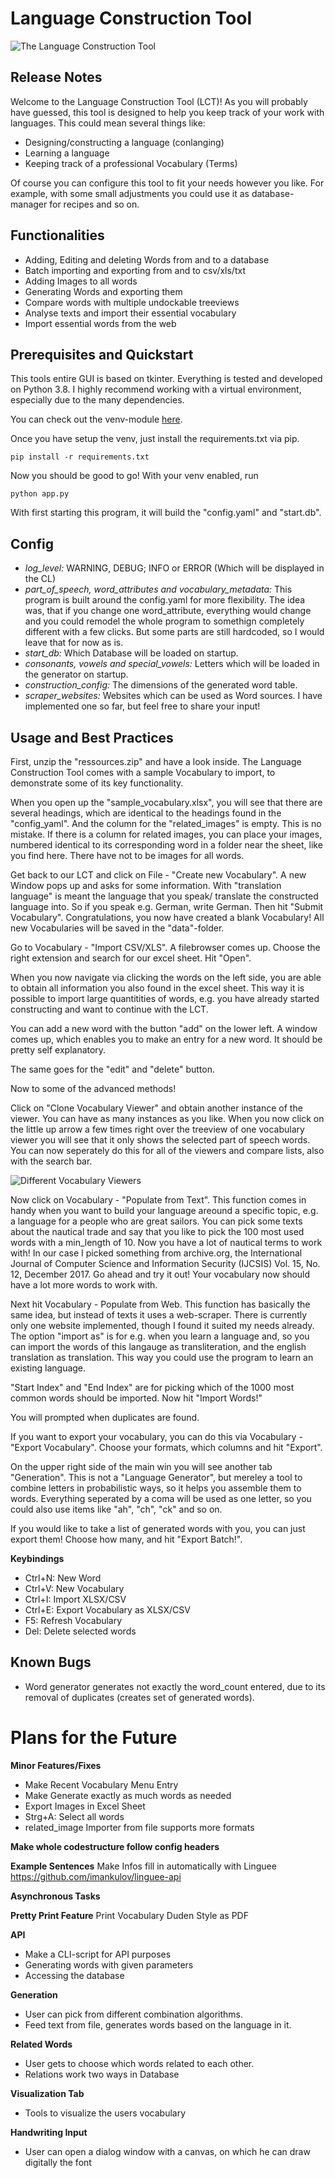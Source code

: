 # Language Construction Tool

![The Language Construction Tool](http://www.fabianschober.com/lct/lct_1.jpg)

## Release Notes

Welcome to the Language Construction Tool (LCT)! As you will probably have guessed, this tool is designed to help you keep track of your work with languages. This could mean several things like:

- Designing/constructing a language (conlanging)
- Learning a language
- Keeping track of a professional Vocabulary (Terms)

Of course you can configure this tool to fit your needs however you like. For example, with some small adjustments you could use it as database-manager for recipes and so on.

## Functionalities

- Adding, Editing and deleting Words from and to a database
- Batch importing and exporting from and to csv/xls/txt
- Adding Images to all words
- Generating Words and exporting them
- Compare words with multiple undockable treeviews
- Analyse texts and import their essential vocabulary
- Import essential words from the web

## Prerequisites and Quickstart

This tools entire GUI is based on tkinter.
Everything is tested and developed on Python 3.8.
I highly recommend working with a virtual environment, especially due to the many dependencies.

You can check out the venv-module [here](https://docs.python.org/3/tutorial/venv.html).

Once you have setup the venv, just install the requirements.txt via pip.

`pip install -r requirements.txt`

Now you should be good to go! With your venv enabled, run 

`python app.py`

With first starting this program, it will build the "config.yaml" and "start.db".

## Config

- *log_level:* WARNING, DEBUG; INFO or ERROR (Which will be displayed in the CL)
- *part_of_speech, word_attributes and vocabulary_metadata:*
This program is built around the config.yaml for more flexibility. The idea was, that if you change one word_attribute, everything would change and you could remodel the whole program to somethign completely different with a few clicks.
But some parts are still hardcoded, so I would leave that for now as is. 
- *start_db:* Which Database will be loaded on startup.
- *consonants, vowels and special_vowels:* Letters which will be loaded in the generator on startup.
- *construction_config:* The dimensions of the generated word table.
- *scraper_websites:* Websites which can be used as Word sources. I have implemented one so far,
but feel free to share your input!

## Usage and Best Practices

First, unzip the "ressources.zip" and have a look inside.
The Language Construction Tool comes with a sample Vocabulary to import, to demonstrate some of its key functionality.

When you open up the "sample_vocabulary.xlsx", you will see that there are several headings, which are identical to the headings found in the "config_yaml". And the column for the "related_images" is empty. This is no mistake. If there is a column for related images, you can place your images, numbered identical to its corresponding word in a folder near the sheet, like you find here. There have not to be images for all words.

Get back to our LCT and click on File - "Create new Vocabulary". A new Window pops up and asks for some information. With "translation language" is meant the language that you speak/ translate the constructed language into. So if you speak e.g. German, write German.
Then hit "Submit Vocabulary". Congratulations, you now have created a blank Vocabulary!
All new Vocabularies will be saved in the "data"-folder.

Go to Vocabulary - "Import CSV/XLS". A filebrowser comes up. Choose the right extension and search for our excel sheet. Hit "Open".

When you now navigate via clicking the words on the left side, you are able to obtain all information you also found in the excel sheet. This way it is possible to import large quantitities of words, e.g. you have already started constructing and want to continue with the LCT.

You can add a new word with the button "add" on the lower left. A window comes up, which enables you to make an entry for a new word. It should be pretty self explanatory.

The same goes for the "edit" and "delete" button.

Now to some of the advanced methods!

Click on "Clone Vocabulary Viewer" and obtain another instance of the viewer. You can have as many instances as you like. When you now click on the little up arrow a few times right over the treeview of one vocabulary viewer you will see that it only shows the selected part of speech words. You can now seperately do this for all of the viewers and compare lists, also with the search bar.

![Different Vocabulary Viewers](http://www.fabianschober.com/lct/lct_2.jpg)

Now click on Vocabulary - "Populate from Text". This function comes in handy when you want to build your language areound a specific topic, e.g. a language for a people who are great sailors. You can pick some texts about the nautical trade and say that you like to pick the 100 most used words with a min_length of 10. Now you have a lot of nautical terms to work with!
In our case I picked something from archive.org, the International Journal of Computer Science and Information Security (IJCSIS) Vol. 15, No. 12, December 2017. Go ahead and try it out!
Your vocabulary now should have a lot more words to work with.

Next hit Vocabulary - Populate from Web. 
This function has basically the same idea, but instead of texts it uses a web-scraper. There is currently only one website implemented, though I found it suited my needs already. The option "import as" is for e.g. when you learn a language and, so you can import the words of this langauge as transliteration, and the english translation as translation. This way you could use the program to learn an existing language.

"Start Index" and "End Index" are for picking which of the 1000 most common words should be imported. Now hit "Import Words!"

You will prompted when duplicates are found.

If you want to export your vocabulary, you can do this via Vocabulary - "Export Vocabulary". Choose your formats, which columns and hit "Export".

On the upper right side of the main win you will see another tab "Generation". This is not a "Language Generator", but mereley a tool to combine letters in probabilistic ways, so it helps you assemble them to words. Everything seperated by a coma will be used as one letter, so you could also use items like "ah", "ch", "ck" and so on.

If you would like to take a list of generated words with you, you can just export them! Choose how many, and hit "Export Batch!".


**Keybindings**

- Ctrl+N: New Word
- Ctrl+V: New Vocabulary
- Ctrl+I: Import XLSX/CSV
- Ctrl+E: Export Vocabulary as XLSX/CSV
- F5: Refresh Vocabulary
- Del: Delete selected words


## Known Bugs
- Word generator generates not exactly the word_count entered, due to its removal of duplicates (creates set of generated words).


# Plans for the Future

**Minor Features/Fixes**
- Make Recent Vocabulary Menu Entry
- Make Generate exactly as much words as needed
- Export Images in Excel Sheet
- Strg+A: Select all words
- related_image Importer from file supports more formats


**Make whole codestructure follow config headers**

**Example Sentences**
Make Infos fill in automatically with Linguee
https://github.com/imankulov/linguee-api

**Asynchronous Tasks**

**Pretty Print Feature**
Print Vocabulary Duden Style as PDF

**API**
- Make a CLI-script for API purposes
- Generating words with given parameters
- Accessing the database

**Generation**
- User can pick from different combination algorithms.
- Feed text from file, generates words based on the language in it.

**Related Words**

- User gets to choose which words related to each other.
- Relations work two ways in Database


**Visualization Tab**
- Tools to visualize the users vocabulary

**Handwriting Input**
- User can open a dialog window with a canvas,
on which he can draw digitally the font

